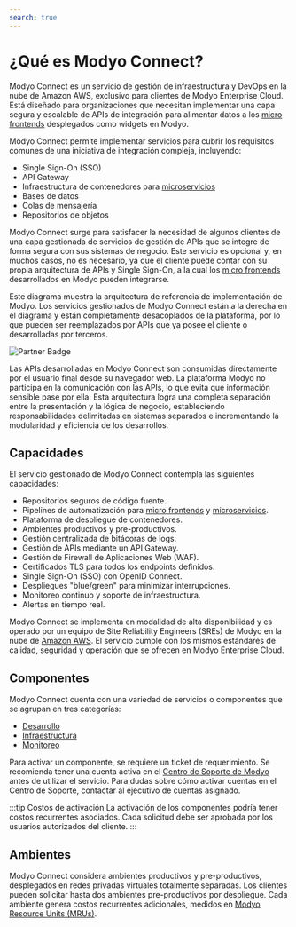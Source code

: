 ```yaml
---
search: true
---
```

# ¿Qué es Modyo Connect?

Modyo Connect es un servicio de gestión de infraestructura y DevOps en la nube de Amazon AWS, exclusivo para clientes de Modyo Enterprise Cloud. Está diseñado para organizaciones que necesitan implementar una capa segura y escalable de APIs de integración para alimentar datos a los [micro frontends](/es/architecture/patterns/micro-frontend) desplegados como widgets en Modyo.

Modyo Connect permite implementar servicios para cubrir los requisitos comunes de una iniciativa de integración compleja, incluyendo:

 - Single Sign-On (SSO)
 - API Gateway
- Infraestructura de contenedores para [microservicios](/es/architecture/patterns/microservice)
- Bases de datos
- Colas de mensajería
- Repositorios de objetos


Modyo Connect surge para satisfacer la necesidad de algunos clientes de una capa gestionada de servicios de gestión de APIs que se integre de forma segura con sus sistemas de negocio. Este servicio es opcional y, en muchos casos, no es necesario, ya que el cliente puede contar con su propia arquitectura de APIs y Single Sign-On, a la cual los [micro frontends](/es/architecture/patterns/micro-frontend) desarrollados en Modyo pueden integrarse.

Este diagrama muestra la arquitectura de referencia de implementación de Modyo. Los servicios gestionados de Modyo Connect están a la derecha en el diagrama y están completamente desacoplados de la plataforma, por lo que pueden ser reemplazados por APIs que ya posee el cliente o desarrolladas por terceros.

<img src="/assets/img/infrastructure/reference_architecture.png" alt="Partner Badge" />

Las APIs desarrolladas en Modyo Connect son consumidas directamente por el usuario final desde su navegador web. La plataforma Modyo no participa en la comunicación con las APIs, lo que evita que información sensible pase por ella. Esta arquitectura logra una completa separación entre la presentación y la lógica de negocio, estableciendo responsabilidades delimitadas en sistemas separados e incrementando la modularidad y eficiencia de los desarrollos.


## Capacidades

El servicio gestionado de Modyo Connect contempla las siguientes capacidades:

- Repositorios seguros de código fuente.
- Pipelines de automatización para [micro frontends](/es/architecture/patterns/micro-frontend) y [microservicios](/es/architecture/patterns/microservice).
- Plataforma de despliegue de contenedores.
- Ambientes productivos y pre-productivos.
- Gestión centralizada de bitácoras de logs.
- Gestión de APIs mediante un API Gateway.
- Gestión de Firewall de Aplicaciones Web (WAF).
- Certificados TLS para todos los endpoints definidos.
- Single Sign-On (SSO) con OpenID Connect.
- Despliegues "blue/green" para minimizar interrupciones.
- Monitoreo continuo y soporte de infraestructura.
- Alertas en tiempo real.

Modyo Connect se implementa en modalidad de alta disponibilidad y es operado por un equipo de Site Reliability Engineers (SREs) de Modyo en la nube de [Amazon AWS](architecture.md). El servicio cumple con los mismos estándares de calidad, seguridad y operación que se ofrecen en Modyo Enterprise Cloud.

## Componentes

Modyo Connect cuenta con una variedad de servicios o componentes que se agrupan en tres categorías:

- [Desarrollo](components/development.md)
- [Infraestructura](components/infrastructure.md)
- [Monitoreo](components/monitoring.md)

Para activar un componente, se requiere un ticket de requerimiento. Se recomienda tener una cuenta activa en el [Centro de Soporte de Modyo](https://support.modyo.com) antes de utilizar el servicio. Para dudas sobre cómo activar cuentas en el Centro de Soporte, contactar al ejecutivo de cuentas asignado.

:::tip Costos de activación
La activación de los componentes podría tener costos recurrentes asociados. Cada solicitud debe ser aprobada por los usuarios autorizados del cliente.
:::

## Ambientes

Modyo Connect considera ambientes productivos y pre-productivos, desplegados en redes privadas virtuales totalmente separadas. Los clientes pueden solicitar hasta dos ambientes pre-productivos por despliegue. Cada ambiente genera costos recurrentes adicionales, medidos en [Modyo Resource Units (MRUs)](resources/mrus.md).